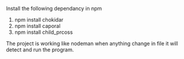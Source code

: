 Install the following dependancy in npm 
1. npm install chokidar
2. npm install caporal
3. npm install child_prcoss

The project is working like nodeman when anything change in file it will detect and run the program.
